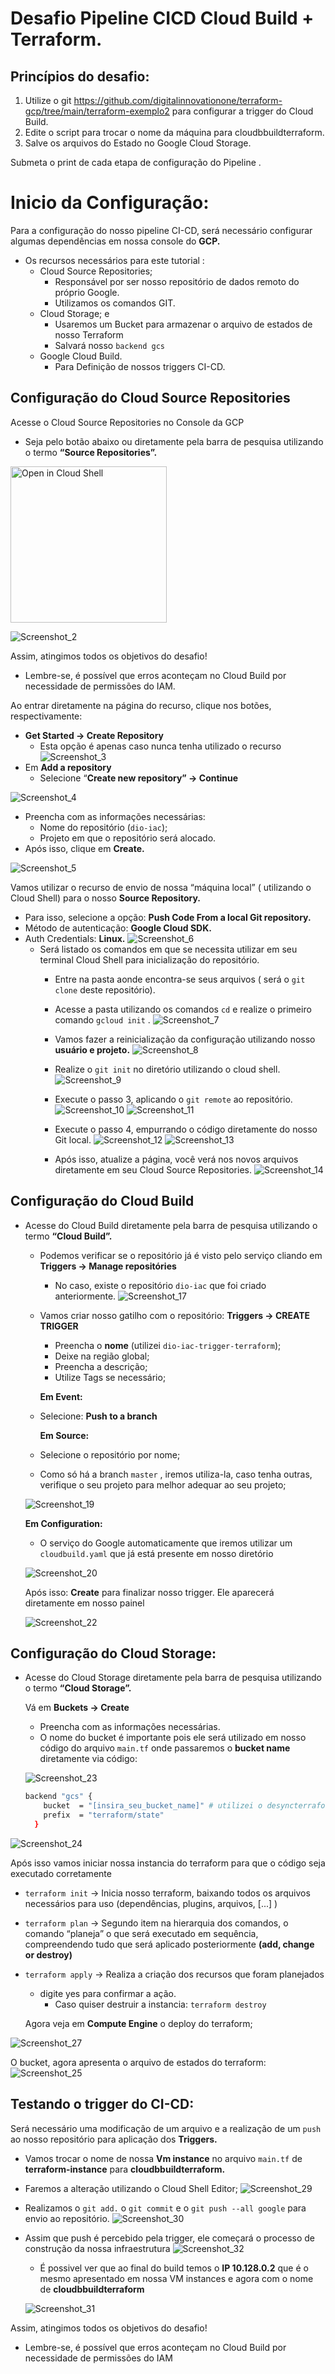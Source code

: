 # Desafio Pipeline CICD Cloud Build + Terraform.

## Princípios do desafio:
1. Utilize o git https://github.com/digitalinnovationone/terraform-gcp/tree/main/terraform-exemplo2 para configurar a trigger do Cloud Build.
2. Edite o script para trocar o nome da máquina para cloudbbuildterraform.
3. Salve os arquivos do Estado no Google Cloud Storage.

Submeta o print de cada etapa de configuração do Pipeline .

# Inicio da Configuração: 

Para a configuração do nosso pipeline CI-CD, será necessário configurar algumas dependências em nossa console do **GCP.**

- Os recursos necessários para este tutorial :
    - Cloud Source Repositories;
        - Responsável por ser nosso repositório de dados remoto do próprio Google.
        - Utilizamos os comandos GIT.
    - Cloud Storage; e
        - Usaremos um Bucket para armazenar o arquivo de estados de nosso Terraform
        - Salvará nosso `backend gcs`
    - Google Cloud Build.
        - Para Definição de nossos triggers CI-CD.

## Configuração do Cloud Source Repositories

Acesse o Cloud Source Repositories no Console da GCP

- Seja pelo botão abaixo ou diretamente pela barra de pesquisa utilizando o termo **“Source Repositories”.**

<a href="https://console.cloud.google.com/flows/enableapi?apiid=sourcerepo.googleapis.com&%3Bredirect=https%3A%2F%2Fcloud.google.com%2Fsource-repositories%2Fdocs%2Fcreate-code-repository&hl=pt-br&_ga=2.81496222.848313426.1674099253-1827423088.1669521052&_gac=1.149136196.1673051841.CjwKCAiAqt-dBhBcEiwATw-ggAy3j7wawfYOCb5bObxeLKcUxOP1jRcsDajHtocTfymazNtuV8mNkBoCswUQAvD_BwE">
<img alt="Open in Cloud Shell" src ="https://user-images.githubusercontent.com/32373902/210641943-86dc6428-dfaf-4391-a472-758d91af0533.png" width=250 ></a>

![Screenshot_2](https://user-images.githubusercontent.com/32373902/213400737-c2223669-c1f2-43f4-801a-40a934ba83b7.png)

Assim, atingimos todos os objetivos do desafio!

 - Lembre-se, é possível que erros aconteçam no Cloud Build por necessidade de permissões do IAM.

Ao entrar diretamente na página do recurso, clique  nos botões, respectivamente:

- **Get Started → Create Repository**
    - Esta opção é apenas caso nunca tenha utilizado o recurso
![Screenshot_3](https://user-images.githubusercontent.com/32373902/213400740-c3c463b7-2ca7-4615-8273-04568eebc06e.png)
- Em **Add a repository**
    - Selecione “**Create new repository” → Continue**
 
![Screenshot_4](https://user-images.githubusercontent.com/32373902/213400741-c2f6635b-7c48-4859-8e21-0aab07417358.png)
- Preencha com as informações necessárias:
    - Nome do repositório (`dio-iac`);
    - Projeto em que o repositório será alocado.
- Após isso, clique em **Create.**

![Screenshot_5](https://user-images.githubusercontent.com/32373902/213400745-a8216a4a-be61-420f-a9d0-7fd62510b22a.png)


Vamos utilizar o recurso de envio de nossa “máquina local” ( utilizando o Cloud Shell) para o nosso **Source Repository.**

- Para isso, selecione a opção: **Push Code From a local Git repository.**
- Método de autenticação: **Google Cloud SDK.**
- Auth Credentials: **Linux.**
![Screenshot_6](https://user-images.githubusercontent.com/32373902/213400746-8675d09c-2536-4fb5-9583-5ec3b4fe54dc.png)
    - Será listado os comandos em que se necessita utilizar em seu terminal Cloud Shell para inicialização do repositório.
        - Entre na pasta aonde encontra-se seus arquivos ( será o `git clone` deste repositório).
        - Acesse a pasta utilizando os comandos `cd` e realize o primeiro comando `gcloud init` .
        ![Screenshot_7](https://user-images.githubusercontent.com/32373902/213400748-133d1761-185b-4e80-b892-499f9e39916c.png)
        
        - Vamos fazer a reinicialização da configuração utilizando nosso **usuário e projeto.**
        ![Screenshot_8](https://user-images.githubusercontent.com/32373902/213400751-62519978-2cfc-4f09-9d88-2cbda7a0253f.png)
        
        - Realize o `git init` no diretório utilizando o cloud shell.
        ![Screenshot_9](https://user-images.githubusercontent.com/32373902/213400758-65eb1407-2b8c-4fca-9897-ce17e8b1934d.png)
        
        - Execute o passo 3, aplicando o `git remote` ao repositório.
        ![Screenshot_10](https://user-images.githubusercontent.com/32373902/213400762-a91b9b63-d97f-4117-9ce4-eb0d07c5e407.png)
        ![Screenshot_11](https://user-images.githubusercontent.com/32373902/213400764-ae3bbc10-ab85-45cf-829f-ffbd8fc946bd.png)
        
        - Execute o passo 4, empurrando o código diretamente do nosso Git local.
        ![Screenshot_12](https://user-images.githubusercontent.com/32373902/213400766-e7cbfac4-232e-4c14-bee1-28ba5807d81d.png)
        ![Screenshot_13](https://user-images.githubusercontent.com/32373902/213400770-903c9b95-7c3a-4e84-89a6-6375f587da2e.png)
        
        - Após isso, atualize a página, você verá nos novos arquivos diretamente em seu Cloud Source Repositories.
![Screenshot_14](https://user-images.githubusercontent.com/32373902/213400773-61091c5d-5fbe-4bad-93ad-487ab20a65ec.png)
    

## Configuração do Cloud Build

- Acesse do Cloud Build diretamente pela barra de pesquisa utilizando o termo **“Cloud Build”.**
    - Podemos verificar se o repositório já é visto pelo serviço cliando em **Triggers → Manage repositóries**
        - No caso, existe o repositório `dio-iac` que foi criado anteriormente.
![Screenshot_17](https://user-images.githubusercontent.com/32373902/213400777-498ac022-c0ea-4c30-8cea-294c01c2977e.png)

    - Vamos criar nosso gatilho com o repositório: **Triggers → CREATE TRIGGER**
        - Preencha o **nome** (utilizei `dio-iac-trigger-terraform`);
        - Deixe na região global;
        - Preencha a descrição;
        - Utilize Tags se necessário;

       **Em Event:** 
    
    - Selecione: **Push to a branch**
    
       **********Em Source:**********
    
    - Selecione o repositório por nome;
    - Como só há a branch `master` , iremos utiliza-la, caso tenha outras, verifique o seu projeto para melhor adequar ao seu projeto;
    
    
    ![Screenshot_19](https://user-images.githubusercontent.com/32373902/213400782-0ac257b0-585f-41c4-820c-359cc413f29e.png)
    
    **Em Configuration:**
    
    - O serviço do Google automaticamente que iremos utilizar um `cloudbuild.yaml` que já está presente em nosso diretório
    
    ![Screenshot_20](https://user-images.githubusercontent.com/32373902/213400785-ade6475a-750c-4f8e-bde9-f1af87e4b2dc.png) 
    
    Após isso: **Create** para finalizar nosso trigger. Ele aparecerá diretamente em nosso painel
    
           

    ![Screenshot_22](https://user-images.githubusercontent.com/32373902/213400787-b7c4b233-bb8b-45f9-a7ee-715ee4d8cdd3.png)

## Configuração do Cloud Storage:

- Acesse do Cloud Storage diretamente pela barra de pesquisa utilizando o termo **“Cloud Storage”.**
    
    Vá em **Buckets → Create** 
    
    - Preencha com as informações necessárias.
    - O nome do bucket é importante pois ele será utilizado em nosso código do arquivo `main.tf` onde passaremos o **bucket name** diretamente via código:
    
   ![Screenshot_23](https://user-images.githubusercontent.com/32373902/213404486-7c118a26-9b3d-4ae3-bf45-49a829f55a3a.png)
 
    
    ```bash
    backend "gcs" {
        bucket  = "[insira_seu_bucket_name]" # utilizei o desyncterraform
        prefix  = "terraform/state"
      }
    ```
   
   
![Screenshot_24](https://user-images.githubusercontent.com/32373902/213400791-5ea8523f-9706-4bc4-b331-3ef1700e9c61.png)
   
   
Após isso vamos iniciar nossa instancia do terraform para que o código seja executado corretamente

- `terraform init` → Inicia nosso terraform, baixando todos os arquivos necessários para uso (dependências, plugins, arquivos,  [...] )
- `terraform plan` → Segundo item na hierarquia dos comandos, o comando “planeja” o que será executado em sequência, compreendendo tudo que será aplicado posteriormente **(add, change or destroy)**
- `terraform apply` → Realiza a criação dos recursos que foram planejados
    - digite yes para confirmar a ação.
        - Caso quiser destruir a instancia: `terraform destroy`
    
    Agora veja em **Compute Engine** o deploy do terraform;
    
![Screenshot_27](https://user-images.githubusercontent.com/32373902/213400794-24bc3afe-6768-4475-864c-350d9bc651c0.png)    
    


O bucket, agora apresenta o arquivo de estados do terraform:  
![Screenshot_25](https://user-images.githubusercontent.com/32373902/213400792-6a9a1f24-b1b2-49e2-bd1a-545e9ffc4dbf.png)



## Testando o trigger do CI-CD:

Será necessário uma modificação de um arquivo e a realização de um `push` ao nosso repositório para aplicação dos **Triggers.**

- Vamos trocar o nome de nossa **Vm instance** no arquivo `main.tf` de **************************************terraform-instance************************************** para **cloudbbuildterraform.**
- Faremos a alteração utilizando o Cloud Shell Editor;
![Screenshot_29](https://user-images.githubusercontent.com/32373902/213400800-b5533f25-2039-4bd6-851b-dd116e969328.png)

- Realizamos o `git add.`  o `git commit` e o `git push --all google` para envio ao repositório.
![Screenshot_30](https://user-images.githubusercontent.com/32373902/213400803-e57fbde2-46de-4b9e-88ba-de5eec1f0258.png)

- Assim que push é percebido pela trigger, ele começará o processo de construção da nossa infraestrutura
![Screenshot_32](https://user-images.githubusercontent.com/32373902/213400809-c4c51054-8adc-4fa5-9ba8-edecdf575d4c.png)

    - É possivel ver que ao final do build temos  o **IP 10.128.0.2** que é o mesmo apresentado em nossa VM instances e agora com o nome de **cloudbbuildterraform**
    
   ![Screenshot_31](https://user-images.githubusercontent.com/32373902/213400805-f13834a1-8044-49e4-aa0e-022831988f79.png)
    


Assim, atingimos todos os objetivos do desafio!

 - Lembre-se, é possível que erros aconteçam no Cloud Build por necessidade de permissões do IAM
